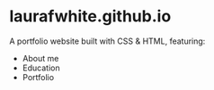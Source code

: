 # laurafwhite.github.io
A portfolio website built with CSS & HTML, featuring:
- About me
- Education
- Portfolio


